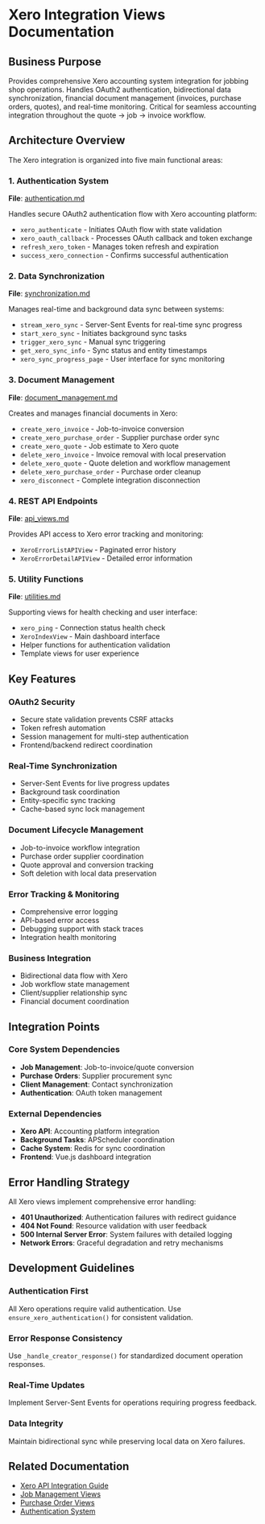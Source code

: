 # Xero Integration Views Documentation

## Business Purpose

Provides comprehensive Xero accounting system integration for jobbing shop operations. Handles OAuth2 authentication, bidirectional data synchronization, financial document management (invoices, purchase orders, quotes), and real-time monitoring. Critical for seamless accounting integration throughout the quote → job → invoice workflow.

## Architecture Overview

The Xero integration is organized into five main functional areas:

### 1. Authentication System

**File**: [authentication.md](./authentication.md)

Handles secure OAuth2 authentication flow with Xero accounting platform:

- `xero_authenticate` - Initiates OAuth flow with state validation
- `xero_oauth_callback` - Processes OAuth callback and token exchange
- `refresh_xero_token` - Manages token refresh and expiration
- `success_xero_connection` - Confirms successful authentication

### 2. Data Synchronization

**File**: [synchronization.md](./synchronization.md)

Manages real-time and background data sync between systems:

- `stream_xero_sync` - Server-Sent Events for real-time sync progress
- `start_xero_sync` - Initiates background sync tasks
- `trigger_xero_sync` - Manual sync triggering
- `get_xero_sync_info` - Sync status and entity timestamps
- `xero_sync_progress_page` - User interface for sync monitoring

### 3. Document Management

**File**: [document_management.md](./document_management.md)

Creates and manages financial documents in Xero:

- `create_xero_invoice` - Job-to-invoice conversion
- `create_xero_purchase_order` - Supplier purchase order sync
- `create_xero_quote` - Job estimate to Xero quote
- `delete_xero_invoice` - Invoice removal with local preservation
- `delete_xero_quote` - Quote deletion and workflow management
- `delete_xero_purchase_order` - Purchase order cleanup
- `xero_disconnect` - Complete integration disconnection

### 4. REST API Endpoints

**File**: [api_views.md](./api_views.md)

Provides API access to Xero error tracking and monitoring:

- `XeroErrorListAPIView` - Paginated error history
- `XeroErrorDetailAPIView` - Detailed error information

### 5. Utility Functions

**File**: [utilities.md](./utilities.md)

Supporting views for health checking and user interface:

- `xero_ping` - Connection status health check
- `XeroIndexView` - Main dashboard interface
- Helper functions for authentication validation
- Template views for user experience

## Key Features

### OAuth2 Security

- Secure state validation prevents CSRF attacks
- Token refresh automation
- Session management for multi-step authentication
- Frontend/backend redirect coordination

### Real-Time Synchronization

- Server-Sent Events for live progress updates
- Background task coordination
- Entity-specific sync tracking
- Cache-based sync lock management

### Document Lifecycle Management

- Job-to-invoice workflow integration
- Purchase order supplier coordination
- Quote approval and conversion tracking
- Soft deletion with local data preservation

### Error Tracking & Monitoring

- Comprehensive error logging
- API-based error access
- Debugging support with stack traces
- Integration health monitoring

### Business Integration

- Bidirectional data flow with Xero
- Job workflow state management
- Client/supplier relationship sync
- Financial document coordination

## Integration Points

### Core System Dependencies

- **Job Management**: Job-to-invoice/quote conversion
- **Purchase Orders**: Supplier procurement sync
- **Client Management**: Contact synchronization
- **Authentication**: OAuth token management

### External Dependencies

- **Xero API**: Accounting platform integration
- **Background Tasks**: APScheduler coordination
- **Cache System**: Redis for sync coordination
- **Frontend**: Vue.js dashboard integration

## Error Handling Strategy

All Xero views implement comprehensive error handling:

- **401 Unauthorized**: Authentication failures with redirect guidance
- **404 Not Found**: Resource validation with user feedback
- **500 Internal Server Error**: System failures with detailed logging
- **Network Errors**: Graceful degradation and retry mechanisms

## Development Guidelines

### Authentication First

All Xero operations require valid authentication. Use `ensure_xero_authentication()` for consistent validation.

### Error Response Consistency

Use `_handle_creator_response()` for standardized document operation responses.

### Real-Time Updates

Implement Server-Sent Events for operations requiring progress feedback.

### Data Integrity

Maintain bidirectional sync while preserving local data on Xero failures.

## Related Documentation

- [Xero API Integration Guide](../../integration/xero_api.md)
- [Job Management Views](../JobManagementView/)
- [Purchase Order Views](../PurchaseOrderView/)
- [Authentication System](../AuthenticationView/)
